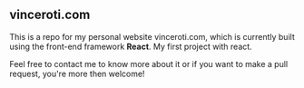 ## vinceroti.com
This is a repo for my personal website vinceroti.com, which is currently built using the front-end framework **React**. My first project with react.

Feel free to contact me to know more about it or if you want to make a pull request, you're more then welcome!
